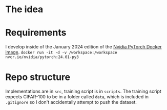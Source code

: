 
# The idea


# Requirements
I develop inside of the January 2024 edition of the [Nvidia PyTorch Docker image](https://docs.nvidia.com/deeplearning/frameworks/pytorch-release-notes/rel-24-01.html#rel-24-01).
```docker run -it -d -v /workspace:/workspace nvcr.io/nvidia/pytorch:24.01-py3```

# Repo structure
Implementations are in `src`, training script is in `scripts`. The training script expects CIFAR-100 to be in a folder called `data`, which is included in `.gitignore` so I don't accidentally attempt to push the dataset.